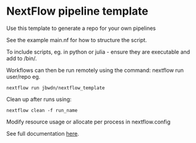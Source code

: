 # NextFlow pipeline template

Use this template to generate a repo for your own pipelines

See the example main.nf for how to structure the script.

To include scripts, eg. in python or julia - ensure they are executable and add to /bin/. 

Workflows can then be run remotely using the command: nextflow run user/repo
eg.

    nextflow run jbwdn/nextflow_template

Clean up after runs using:

    nextflow clean -f run_name
    
Modify resource usage or allocate per process in nextflow.config

See full documentation [here](https://www.nextflow.io/docs/latest/index.html).
